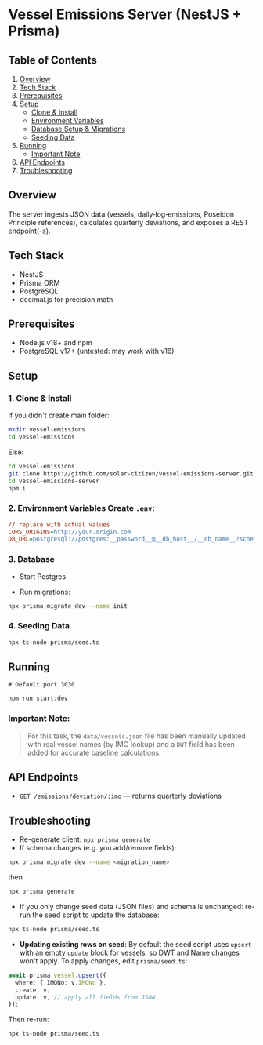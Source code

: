 # Vessel Emissions Server (NestJS + Prisma)

## Table of Contents

1. [Overview](#overview)
2. [Tech Stack](#tech-stack)
3. [Prerequisites](#prerequisites)
4. [Setup](#setup)
   - [Clone & Install](#1-clone--install)
   - [Environment Variables](#2-environment-variables-create-env)
   - [Database Setup & Migrations](#3-database)
   - [Seeding Data](#4-seeding-data)
5. [Running](#running)
   - [Important Note](#important-note)
6. [API Endpoints](#api-endpoints)
7. [Troubleshooting](#troubleshooting)

## Overview

The server ingests JSON data (vessels, daily‐log‐emissions, Poseidon Principle references), calculates quarterly deviations, and exposes a REST endpoint(-s).

## Tech Stack

- NestJS
- Prisma ORM
- PostgreSQL
- decimal.js for precision math

## Prerequisites

- Node.js v18+ and npm
- PostgreSQL v17+ (untested: may work with v16)

## Setup

### 1. **Clone & Install**

If you didn't create main folder:

```bash
mkdir vessel-emissions
cd vessel-emissions
```

Else:

```bash
cd vessel-emissions
git clone https://github.com/solar-citizen/vessel-emissions-server.git
cd vessel-emissions-server
npm i
```

### 2. **Environment Variables** Create `.env`:

```ini
// replace with actual values
CORS_ORIGINS=http://your.origin.com
DB_URL=postgresql://postgres:__password__@__db_host__/__db_name__?schema=__schema__
```

### 3. **Database**

- Start Postgres

- Run migrations:

```bash
npx prisma migrate dev --name init
```

### 4. **Seeding Data**

```bash
npx ts-node prisma/seed.ts
```

## Running

`# Default port 3030`

```bash
npm run start:dev
```

### **Important Note:**

> For this task, the `data/vessels.json` file has been manually updated with real vessel names (by IMO lookup) and a `DWT` field has been added for accurate baseline calculations.

## API Endpoints

- `GET /emissions/deviation/:imo` — returns quarterly deviations

## Troubleshooting

- Re-generate client: `npx prisma generate`
- If schema changes (e.g. you add/remove fields):

```bash
npx prisma migrate dev --name <migration_name>
```

then

```bash
npx prisma generate
```

- If you only change seed data (JSON files) and schema is unchanged: re-run the seed script to update the database:

```bash
npx ts-node prisma/seed.ts
```

- **Updating existing rows on seed**: By default the seed script uses `upsert` with an empty `update` block for vessels, so DWT and Name changes won't apply. To apply changes, edit `prisma/seed.ts`:

```ts
await prisma.vessel.upsert({
  where: { IMONo: v.IMONo },
  create: v,
  update: v, // apply all fields from JSON
});
```

Then re-run:

```bash
npx ts-node prisma/seed.ts
```
